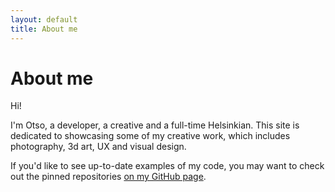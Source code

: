 ```yaml
---
layout: default
title: About me
---
```

# About me
Hi! 

I'm Otso, a developer, a creative and a full-time Helsinkian. This site is dedicated to showcasing some of my creative work, which includes photography, 3d art, UX and visual design.

If you'd like to see up-to-date examples of my code, you may want to check out the pinned repositories [on my GitHub page](https://github.com/otsha).
